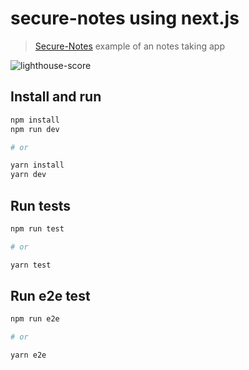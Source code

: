 # secure-notes using next.js

> [Secure-Notes](https://secure-notes.vercel.app/) example of an notes taking app

![lighthouse-score](lightouse-score.png)

## Install and run

```sh
npm install
npm run dev

# or

yarn install
yarn dev

```

## Run tests

```sh
npm run test

# or

yarn test

```

## Run e2e test

```sh
npm run e2e

# or

yarn e2e

```
